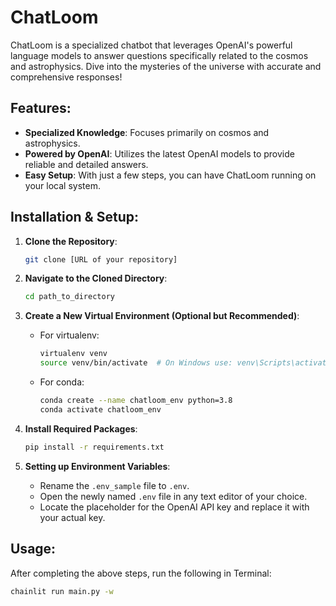 # ChatLoom

ChatLoom is a specialized chatbot that leverages OpenAI's powerful language models to answer questions specifically related to the cosmos and astrophysics. Dive into the mysteries of the universe with accurate and comprehensive responses!

## Features:
- **Specialized Knowledge**: Focuses primarily on cosmos and astrophysics.
- **Powered by OpenAI**: Utilizes the latest OpenAI models to provide reliable and detailed answers.
- **Easy Setup**: With just a few steps, you can have ChatLoom running on your local system.

## Installation & Setup:

1. **Clone the Repository**:
   ```bash
   git clone [URL of your repository]
   ```

2. **Navigate to the Cloned Directory**:
   ```bash
   cd path_to_directory
   ```
3. **Create a New Virtual Environment (Optional but Recommended)**:
   - For virtualenv:
     ```bash
     virtualenv venv
     source venv/bin/activate  # On Windows use: venv\Scripts\activate
     ```
   - For conda:
     ```bash
     conda create --name chatloom_env python=3.8
     conda activate chatloom_env
     ```

4. **Install Required Packages**:
   ```bash
   pip install -r requirements.txt
   ```

5. **Setting up Environment Variables**:
   - Rename the `.env_sample` file to `.env`.
   - Open the newly named `.env` file in any text editor of your choice.
   - Locate the placeholder for the OpenAI API key and replace it with your actual key.

## Usage:

After completing the above steps, run the following in Terminal: 
  ```bash
  chainlit run main.py -w
  ```


